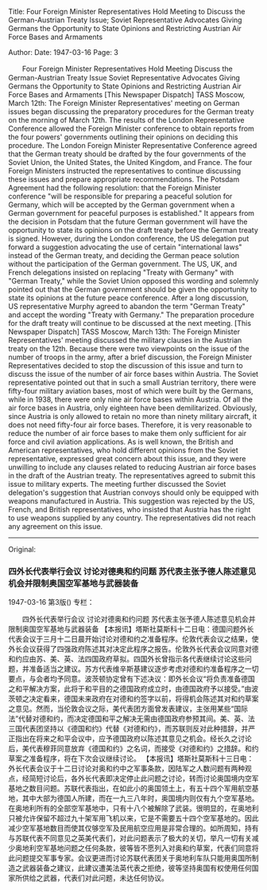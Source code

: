 Title: Four Foreign Minister Representatives Hold Meeting to Discuss the German-Austrian Treaty Issue; Soviet Representative Advocates Giving Germans the Opportunity to State Opinions and Restricting Austrian Air Force Bases and Armaments

Author: 
Date: 1947-03-16
Page: 3

　　Four Foreign Minister Representatives Hold Meeting
    Discuss the German-Austrian Treaty Issue
    Soviet Representative Advocates Giving Germans the Opportunity to State Opinions and Restricting Austrian Air Force Bases and Armaments
    [This Newspaper Dispatch] TASS Moscow, March 12th: The Foreign Minister Representatives' meeting on German issues began discussing the preparatory procedures for the German treaty on the morning of March 12th. The results of the London Representative Conference allowed the Foreign Minister conference to obtain reports from the four powers' governments outlining their opinions on deciding this procedure. The London Foreign Minister Representative Conference agreed that the German treaty should be drafted by the four governments of the Soviet Union, the United States, the United Kingdom, and France. The four Foreign Ministers instructed the representatives to continue discussing these issues and prepare appropriate recommendations. The Potsdam Agreement had the following resolution: that the Foreign Minister conference "will be responsible for preparing a peaceful solution for Germany, which will be accepted by the German government when a German government for peaceful purposes is established." It appears from the decision in Potsdam that the future German government will have the opportunity to state its opinions on the draft treaty before the German treaty is signed. However, during the London conference, the US delegation put forward a suggestion advocating the use of certain "international laws" instead of the German treaty, and deciding the German peace solution without the participation of the German government. The US, UK, and French delegations insisted on replacing "Treaty with Germany" with "German Treaty," while the Soviet Union opposed this wording and solemnly pointed out that the German government should be given the opportunity to state its opinions at the future peace conference. After a long discussion, US representative Murphy agreed to abandon the term "German Treaty" and accept the wording "Treaty with Germany." The preparation procedure for the draft treaty will continue to be discussed at the next meeting.
    [This Newspaper Dispatch] TASS Moscow, March 13th: The Foreign Minister Representatives' meeting discussed the military clauses in the Austrian treaty on the 12th. Because there were two viewpoints on the issue of the number of troops in the army, after a brief discussion, the Foreign Minister Representatives decided to stop the discussion of this issue and turn to discuss the issue of the number of air force bases within Austria. The Soviet representative pointed out that in such a small Austrian territory, there were fifty-four military aviation bases, most of which were built by the Germans, while in 1938, there were only nine air force bases within Austria. Of all the air force bases in Austria, only eighteen have been demilitarized. Obviously, since Austria is only allowed to retain no more than ninety military aircraft, it does not need fifty-four air force bases. Therefore, it is very reasonable to reduce the number of air force bases to make them only sufficient for air force and civil aviation applications. As is well known, the British and American representatives, who hold different opinions from the Soviet representative, expressed great concern about this issue, and they were unwilling to include any clauses related to reducing Austrian air force bases in the draft of the Austrian treaty. The representatives agreed to submit this issue to military experts. The meeting further discussed the Soviet delegation's suggestion that Austrian convoys should only be equipped with weapons manufactured in Austria. This suggestion was rejected by the US, French, and British representatives, who insisted that Austria has the right to use weapons supplied by any country. The representatives did not reach any agreement on this issue.



<hr /> 

Original: 


### 四外长代表举行会议  讨论对德奥和约问题  苏代表主张予德人陈述意见机会并限制奥国空军基地与武器装备

1947-03-16
第3版()
专栏：

　　四外长代表举行会议
    讨论对德奥和约问题
    苏代表主张予德人陈述意见机会并限制奥国空军基地与武器装备
    【本报讯】塔斯社莫斯科十二日电：德国问题外长代表会议于三月十二日晨开始讨论对德和约之准备程序。伦敦代表会议之结果，使外长会议获得了四强政府陈述其对决定此程序之报告。伦敦外长代表会议同意对德和约应由苏、美、英、法四国政府草拟。四国外长曾指示各代表继续讨论这些问题，并准备适当之建议。苏方代表维辛斯基建议逐步考虑对德和约准备程序之一切要点，与会者均予同意。波茨顿协定曾有下述决议：即外长会议“将负责准备德国之和平解决方案，此将于和平目的之德国政府成立时，由德国政府予以接受。”由波茨顿之决定看来，德国未来政府在对德和约签字以前，将得机会陈述其对和约草案之意见。然而，当伦敦会议之际，美代表团方面曾发表建议，主张用某些“国际法”代替对德和约，而决定德国和平之解决无需由德国政府参预其间。美、英、法三国代表团坚持以《德国和约》代替《对德和约》，而苏联则反对此种措辞，并严正指出在将来之和平会议中，应予德国政府以陈述其意见之机会。经长久之讨论后，美代表穆菲同意放弃《德国和约》之名词，而接受《对德和约》之措辞。和约草案之准备程序，将在下次会议继续讨论。
    【本报讯】塔斯社莫斯科十三日电：外长代表会议于十二日讨论对奥和约中之军事条款，因陆军之人数问题有两种观点，经简短讨论后，各外长代表即决定停止此问题之讨论，转而讨论奥国境内空军基地之数目问题。苏联代表指出，在如此小的奥国领土上，有五十四个军用航空基地，其中大部为德国人所建，而在一九三八年时，奥国境内则仅有九个空军基地。在奥地利所有的全部空军基地中，只有十八个被解除了武装。很明显的，在奥地利只被允许保留不超过九十架军用飞机以来，它是不需要五十四个空军基地的。因此减少空军基地数目而使其仅够空军及民用航空应用是非常合理的。如所周知，持有与苏联代表不同意见之英美代表们，对此问题表示了极大的关切，举凡一切有关减少奥地利空军基地问题之任何条款，彼等皆不愿列入对奥和约草案，代表们同意将此问题提交军事专家。会议更进而讨论苏联代表团关于奥地利车队只能用奥国所制造之武器装备之建议，此建议遭美法英代表之拒绝，彼等坚持奥国有权使用任何国家所供给之武器，代表们对此问题，未达任何协议。
